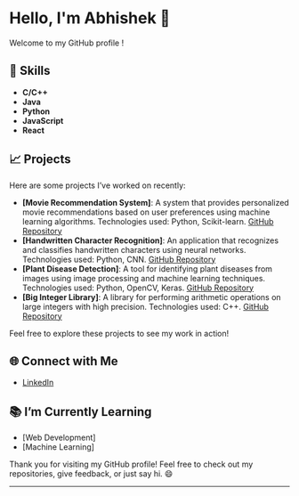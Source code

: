 # Hello, I'm **Abhishek** 👋

Welcome to my GitHub profile !

## 🌟 Skills

- **C/C++**
- **Java**
- **Python**
- **JavaScript**
- **React**

## 📈 Projects

Here are some projects I’ve worked on recently:

- **[Movie Recommendation System]**: A system that provides personalized movie recommendations based on user preferences using machine learning algorithms. Technologies used: Python, Scikit-learn. [GitHub Repository](https://github.com/Abhishek00013/MovieRecommendationSystem)
- **[Handwritten Character Recognition]**: An application that recognizes and classifies handwritten characters using neural networks. Technologies used: Python, CNN. [GitHub Repository](https://github.com/Abhishek00013/Handwritten_Character_Recognition)
- **[Plant Disease Detection]**: A tool for identifying plant diseases from images using image processing and machine learning techniques. Technologies used: Python, OpenCV, Keras. [GitHub Repository](https://github.com/Abhishek00013/PlantDiseaseDetection)
- **[Big Integer Library]**: A library for performing arithmetic operations on large integers with high precision. Technologies used: C++. [GitHub Repository](https://github.com/Abhishek00013/BigInteger)

Feel free to explore these projects to see my work in action!

## 🌐 Connect with Me

- [LinkedIn](https://www.linkedin.com/in/abhishekpatwal/)

## 📚 I’m Currently Learning

- [Web Development]
- [Machine Learning]


Thank you for visiting my GitHub profile! Feel free to check out my repositories, give feedback, or just say hi. 😄

---

